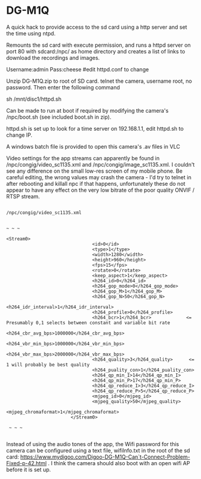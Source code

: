 # DG-M1Q
A quick hack to provide access to the sd card using a http server and set the time using ntpd.

Remounts the sd card with execute permission, and runs a httpd server on port 80 with sdcard:/npc/ as home directory and creates a list of links to download the recordings and images.

Username:admin Pass:cheese #edit httpd.conf to change


Unzip DG-M1Q.zip to root of SD card.
telnet the camera, username root, no password. Then enter the following command

sh /mnt/disc1/httpd.sh


Can be made to run at boot if required by modifying the camera's /npc/boot.sh (see included boot.sh in zip).

httpd.sh is set up to look for a time server on 192.168.1.1, edit httpd.sh to change IP.


A windows batch file is provided to open this camera's .av files in VLC 


Video settings for the app streams can apparently be found in /npc/congig/video_sc1135.xml and /npc/congig/image_sc1135.xml. I couldn't see any difference on the small low-res screen of my mobile phone. Be careful editing, the wrong values may crash the camera - I'd try to telnet in after rebooting and killall npc if that happens, unfortunately these do not appear to have any effect on the very low bitrate of the poor quality ONVIF / RTSP stream.


```

/npc/congig/video_sc1135.xml


~ ~ ~

<Stream0>
                                <id>0</id>
                                <type>1</type>
                                <width>1280</width>
                                <height>960</height>
                                <fps>15</fps>
                                <rotate>0</rotate>
                                <keep_aspect>1</keep_aspect>
                                <h264_id>0</h264_id>
                                <h264_gop_mode>0</h264_gop_mode>
                                <h264_gop_M>1</h264_gop_M>
                                <h264_gop_N>50</h264_gop_N>
                                <h264_idr_interval>1</h264_idr_interval>
                                <h264_profile>0</h264_profile>
                                <h264_bcr>1</h264_bcr>             <= Presumably 0,1 selects between constant and variable bit rate
                                <h264_cbr_avg_bps>1000000</h264_cbr_avg_bps>
                                <h264_vbr_min_bps>1000000</h264_vbr_min_bps>
                                <h264_vbr_max_bps>2000000</h264_vbr_max_bps>
                                <h264_quality>3</h264_quality>      <= 1 will probably be best quality
                                <h264_puality_con>1</h264_puality_con>
                                <h264_qp_min_I>14</h264_qp_min_I>
                                <h264_qp_min_P>17</h264_qp_min_P>
                                <h264_qp_reduce_I>3</h264_qp_reduce_I>
                                <h264_qp_reduce_P>5</h264_qp_reduce_P>
                                <mjpeg_id>0</mjpeg_id>
                                <mjpeg_quality>50</mjpeg_quality>
                                <mjpeg_chromaformat>1</mjpeg_chromaformat>
                        </Stream0>
 
 ~ ~ ~
 
 ```


Instead of using the audio tones of the app, the Wifi password for this camera can be configured using a text file, wifiInfo.txt in the root of the sd card: https://www.mydigoo.com/Digoo-DG-M1Q-Can`t-Connect-Problem-Fixed-p-42.html . I think the camera should also boot with an open wifi AP before it is set up. 
